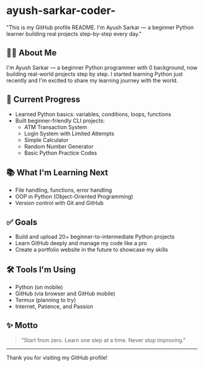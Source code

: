 # ayush-sarkar-coder-
"This is my GitHub profile README. I'm Ayush Sarkar — a beginner Python learner building real projects step-by-step every day."
## 🙋‍♂️ About Me
I'm Ayush Sarkar — a beginner Python programmer with 0 background, now building real-world projects step by step. I started learning Python just recently and I'm excited to share my learning journey with the world.

## 🚀 Current Progress
- Learned Python basics: variables, conditions, loops, functions
- Built beginner-friendly CLI projects:
  - ATM Transaction System
  - Login System with Limited Attempts
  - Simple Calculator
  - Random Number Generator
  - Basic Python Practice Codes

## 📚 What I'm Learning Next
- File handling, functions, error handling
- OOP in Python (Object-Oriented Programming)
- Version control with Git and GitHub

## ✅ Goals
- Build and upload 20+ beginner-to-intermediate Python projects
- Learn GitHub deeply and manage my code like a pro
- Create a portfolio website in the future to showcase my skills

## 🛠️ Tools I'm Using
- Python (on mobile)
- GitHub (via browser and GitHub mobile)
- Termux (planning to try)
- Internet, Patience, and Passion

## ✨ Motto
> "Start from zero. Learn one step at a time. Never stop improving."

---

Thank you for visiting my GitHub profile!
